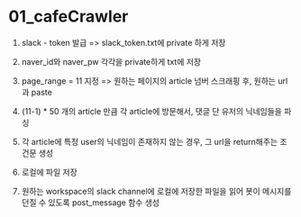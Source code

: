 # 01_cafeCrawler

1. slack - token 발급 => slack_token.txt에 private 하게 저장

2. naver_id와 naver_pw 각각을 private하게 txt에 저장

3. page_range = 11 지정 => 원하는 페이지의 article 넘버 스크래핑 후, 원하는 url 과 paste

4. (11-1) * 50 개의 article 만큼 각 article에 방문해서, 댓글 단 유저의 닉네임들을 파싱

5. 각 article에 특정 user의 닉네임이 존재하지 않는 경우, 그 url을 return해주는 조건문 생성

6. 로컬에 파일 저장 

7. 원하는 workspace의 slack channel에 로컬에 저장한 파일을 읽어 봇이 메시지를 던질 수 있도록 post_message 함수 생성 
